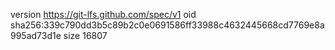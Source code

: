 version https://git-lfs.github.com/spec/v1
oid sha256:339c790dd3b5c89b2c0e0691586ff33988c4632445668cd7769e8a995ad73d1e
size 16807
